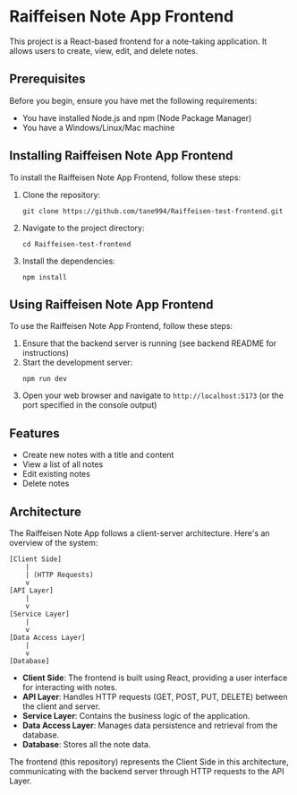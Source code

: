 # Raiffeisen Note App Frontend

This project is a React-based frontend for a note-taking application. It allows users to create, view, edit, and delete notes.

## Prerequisites

Before you begin, ensure you have met the following requirements:

- You have installed Node.js and npm (Node Package Manager)
- You have a Windows/Linux/Mac machine

## Installing Raiffeisen Note App Frontend

To install the Raiffeisen Note App Frontend, follow these steps:

1. Clone the repository:
   ```
   git clone https://github.com/tane994/Raiffeisen-test-frontend.git
   ```
2. Navigate to the project directory:
   ```
   cd Raiffeisen-test-frontend
   ```
3. Install the dependencies:
   ```
   npm install
   ```

## Using Raiffeisen Note App Frontend

To use the Raiffeisen Note App Frontend, follow these steps:

1. Ensure that the backend server is running (see backend README for instructions)
2. Start the development server:
   ```
   npm run dev
   ```
3. Open your web browser and navigate to `http://localhost:5173` (or the port specified in the console output)

## Features

- Create new notes with a title and content
- View a list of all notes
- Edit existing notes
- Delete notes

## Architecture

The Raiffeisen Note App follows a client-server architecture. Here's an overview of the system:

```
[Client Side]
    |
    | (HTTP Requests)
    v
[API Layer]
    |
    v
[Service Layer]
    |
    v
[Data Access Layer]
    |
    v
[Database]
```

- **Client Side**: The frontend is built using React, providing a user interface for interacting with notes.
- **API Layer**: Handles HTTP requests (GET, POST, PUT, DELETE) between the client and server.
- **Service Layer**: Contains the business logic of the application.
- **Data Access Layer**: Manages data persistence and retrieval from the database.
- **Database**: Stores all the note data.

The frontend (this repository) represents the Client Side in this architecture, communicating with the backend server through HTTP requests to the API Layer.
